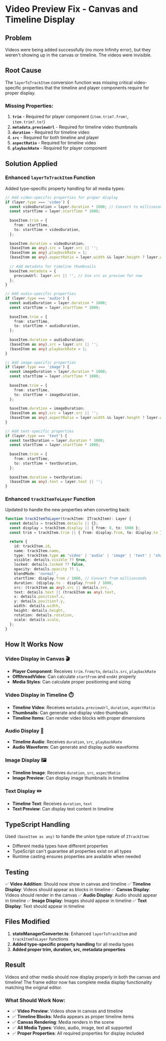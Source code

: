 # Video Preview Fix - Canvas and Timeline Display

## Problem
Videos were being added successfully (no more Infinity error), but they weren't showing up in the canvas or timeline. The videos were invisible.

## Root Cause
The `layerToTrackItem` conversion function was missing critical video-specific properties that the timeline and player components require for proper display.

### Missing Properties:
1. **`trim`** - Required for player component (`item.trim?.from!`, `item.trim?.to!`)
2. **`metadata.previewUrl`** - Required for timeline video thumbnails
3. **`duration`** - Required for timeline video
4. **`src`** - Required for both timeline and player
5. **`aspectRatio`** - Required for timeline video
6. **`playbackRate`** - Required for player component

## Solution Applied

### Enhanced `layerToTrackItem` Function
Added type-specific property handling for all media types:

```typescript
// Add video-specific properties for proper display
if (layer.type === 'video') {
  const videoDuration = layer.duration * 1000; // Convert to milliseconds
  const startTime = layer.startTime * 1000;
  
  baseItem.trim = {
    from: startTime,
    to: startTime + videoDuration,
  };
  
  baseItem.duration = videoDuration;
  (baseItem as any).src = layer.src || '';
  (baseItem as any).playbackRate = 1;
  (baseItem as any).aspectRatio = layer.width && layer.height ? layer.width / layer.height : 1;
  
  // Add metadata for timeline thumbnails
  baseItem.metadata = {
    previewUrl: layer.src || '', // Use src as preview for now
  };
}

// Add audio-specific properties
if (layer.type === 'audio') {
  const audioDuration = layer.duration * 1000;
  const startTime = layer.startTime * 1000;
  
  baseItem.trim = {
    from: startTime,
    to: startTime + audioDuration,
  };
  
  baseItem.duration = audioDuration;
  (baseItem as any).src = layer.src || '';
  (baseItem as any).playbackRate = 1;
}

// Add image-specific properties
if (layer.type === 'image') {
  const imageDuration = layer.duration * 1000;
  const startTime = layer.startTime * 1000;
  
  baseItem.trim = {
    from: startTime,
    to: startTime + imageDuration,
  };
  
  baseItem.duration = imageDuration;
  (baseItem as any).src = layer.src || '';
  (baseItem as any).aspectRatio = layer.width && layer.height ? layer.width / layer.height : 1;
}

// Add text-specific properties
if (layer.type === 'text') {
  const textDuration = layer.duration * 1000;
  const startTime = layer.startTime * 1000;
  
  baseItem.trim = {
    from: startTime,
    to: startTime + textDuration,
  };
  
  baseItem.duration = textDuration;
  (baseItem as any).text = layer.text || '';
}
```

### Enhanced `trackItemToLayer` Function
Updated to handle the new properties when converting back:

```typescript
function trackItemToLayer(trackItem: ITrackItem): Layer {
  const details = trackItem.details || {};
  const display = trackItem.display || { from: 0, to: 5000 };
  const trim = trackItem.trim || { from: display.from, to: display.to };

  return {
    id: trackItem.id,
    name: trackItem.name,
    type: trackItem.type as 'video' | 'audio' | 'image' | 'text' | 'shape',
    visible: details.visible ?? true,
    locked: details.locked ?? false,
    opacity: details.opacity ?? 1,
    blendMode: 'normal',
    startTime: display.from / 1000, // Convert from milliseconds
    duration: (display.to - display.from) / 1000,
    src: (trackItem as any).src || details.src,
    text: details.text || (trackItem as any).text,
    x: details.position?.x,
    y: details.position?.y,
    width: details.width,
    height: details.height,
    rotation: details.rotation,
    scale: details.scale,
  };
}
```

## How It Works Now

### **Video Display in Canvas** 🎬
- **Player Component**: Receives `trim.from/to`, `details.src`, `playbackRate`
- **OffthreadVideo**: Can calculate `startFrom` and `endAt` properly
- **Media Styles**: Can calculate proper positioning and sizing

### **Video Display in Timeline** ⏱️
- **Timeline Video**: Receives `metadata.previewUrl`, `duration`, `aspectRatio`
- **Thumbnails**: Can generate and display video thumbnails
- **Timeline Items**: Can render video blocks with proper dimensions

### **Audio Display** 🎵
- **Timeline Audio**: Receives `duration`, `src`, `playbackRate`
- **Audio Waveform**: Can generate and display audio waveforms

### **Image Display** 🖼️
- **Timeline Image**: Receives `duration`, `src`, `aspectRatio`
- **Image Preview**: Can display image thumbnails in timeline

### **Text Display** ✏️
- **Timeline Text**: Receives `duration`, `text`
- **Text Preview**: Can display text content in timeline

## TypeScript Handling
Used `(baseItem as any)` to handle the union type nature of `ITrackItem`:
- Different media types have different properties
- TypeScript can't guarantee all properties exist on all types
- Runtime casting ensures properties are available when needed

## Testing

✅ **Video Addition**: Should now show in canvas and timeline
✅ **Timeline Display**: Videos should appear as blocks in timeline
✅ **Canvas Display**: Videos should render in the canvas
✅ **Audio Display**: Audio should appear in timeline
✅ **Image Display**: Images should appear in timeline
✅ **Text Display**: Text should appear in timeline

## Files Modified

1. **stateManagerConverter.ts**: Enhanced `layerToTrackItem` and `trackItemToLayer` functions
2. **Added type-specific property handling** for all media types
3. **Added proper trim, duration, src, metadata properties**

## Result

Videos and other media should now display properly in both the canvas and timeline! The frame editor now has complete media display functionality matching the original editor.

### **What Should Work Now:**
- ✅ **Video Preview**: Videos show in canvas and timeline
- ✅ **Timeline Blocks**: Media appears as proper timeline items
- ✅ **Canvas Rendering**: Media renders in the scene
- ✅ **All Media Types**: Video, audio, image, text all supported
- ✅ **Proper Properties**: All required properties for display included
